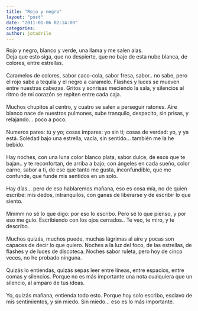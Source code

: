 ```yaml
---
title: "Rojo y negro"
layout: "post"
date: "2011-01-06 02:14:00"
categories: 
author: jotadrilo
---
```


<div class="css-full-post-content js-full-post-content">
Rojo y negro, blanco y verde, una llama y me salen alas.<br />Deja que esto siga, que no despierte, que no baje de esta nube blanca, de colores, entre estrellas.<br /><br />Caramelos de colores, sabor caco-cola, sabor fresa, sabor.. no sabe, pero el rojo sabe a tequila y el negro a caramelo. Flashes y luces se mueven entre nuestras cabezas. Gritos y sonrisas meciendo la sala, y silencios al ritmo de mi corazón se repiten entre cada caja.<br /><br />Muchos chupitos al centro, y cuatro se salen a perseguir ratones. Aire blanco nace de nuestros pulmones, sube tranquilo, despacito, sin prisas, y relajando... poco a poco.<br /><br />Numeros pares: tú y yo; cosas impares: yo sin ti; cosas de verdad: yo, y ya está. Soledad bajo una estrella, vacía, sin sentido... también me la he bebido.<br /><br />Hay noches, con una luna color blanco plata, sabor dulce, de esos que te bajan.. y te reconfortan, de arriba a bajo; con ángeles en cada sueño, color carne, sabor a ti, de ese que tanto me gusta, inconfundible, que me confunde, que funde mis sentidos en un solo.<br /><br />Hay días... pero de eso hablaremos mañana, eso es cosa mía, no de quien escribe: mis dedos, intranquilos, con ganas de liberarse y de escribir lo que siento.<br /><br />Mmmm no sé lo que digo: por eso lo escribo. Pero sé lo que pienso, y por eso me guío. Escribiendo con los ojos cerrados.. Te veo, te miro, y te describo.<br /><br />Muchos quizás, muchos puede, muchas lágrimas al aire y pocas son capaces de decir lo que quiero. Noches a la luz del foco, de las estrellas, de flashes y de luces de discoteca. Noches sabor ruleta, pero hoy de cinco veces, no he probado ninguna.<br /><br />Quizás lo entiendas, quizás sepas leer entre líneas, entre espacios, entre comas y silencios. Porque no es más importante una nota cualquiera que un silencio, al amparo de tus ideas.<br /><br />Yo, quizás mañana, entienda todo esto. Porque hoy solo escribo, esclavo de mis sentimientos, y sin miedo. Sin miedo... eso es lo más importante.
</div>

